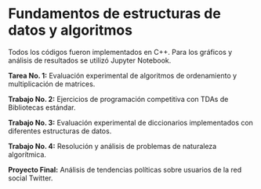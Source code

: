 # Fundamentos de estructuras de datos y algoritmos

Todos los códigos fueron implementados en C++. Para los gráficos y análisis de resultados se utilizó Jupyter Notebook.

**Tarea No. 1:** Evaluación experimental de algoritmos de ordenamiento y multiplicación de matrices.

**Trabajo No. 2:** Ejercicios de programación competitiva con TDAs de Bibliotecas estándar.

**Trabajo No. 3:** Evaluación experimental de diccionarios implementados con diferentes estructuras de datos.

**Trabajo No. 4:** Resolución y análisis de problemas de naturaleza algorítmica.

**Proyecto Final:** Análisis de tendencias políticas sobre usuarios de la red social Twitter.
